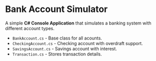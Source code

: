 # Bank Account Simulator

A simple **C# Console Application** that simulates a banking system with different account types.

- `BankAccount.cs` - Base class for all acounts.
- `CheckingAccount.cs` - Checking account with overdraft support.
- `SavingsAccount.cs` - Savings account with interest.
- `Transaction.cs` - Stores transaction details.

